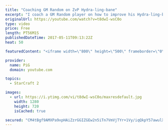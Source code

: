```yaml
---
title: "Coaching GM Random on ZvP Hydra-ling-bane"
excerpt: "I coach a GM Random player on how to improve his Hydra-ling-bane ZvP -- Watch live at https://www.twitch.tv/x5_pig"
originalUrl: https://youtube.com/watch?v=t8dwI-wsC0o
type: video
price: Free
length: PT56M1S
publishedDateTime: 2017-05-11T09:13:22Z
heat: 50

featuredContent: "<iframe width=\"800\" height=\"500\" frameborder=\"0\" src=\"https://www.youtube.com/embed/t8dwI-wsC0o\" allow=\"accelerometer; autoplay; encrypted-media; gyroscope; picture-in-picture\" allowfullscreen></iframe>"

provider:
  name: PiG
  domain: youtube.com

topics:
  - StarCraft 2

images:
  - url: https://i.ytimg.com/vi/t8dwI-wsC0o/maxresdefault.jpg
    width: 1280
    height: 720
    isCached: true

secured: "CM4tBgf9AMXPa9xpHAiZzrGGIZGEw2n5iTn7VmVjTYr+1Vy/iqQkpY57awulXf9C4p8KNNggXZBm3QrnH9a+3Unkg3PrFjCDvPl7MwguDVv9+Dz6nGU35NRtWQjPZP14ND1aSZPr42+Q0PXYPaFDuaAXOQnmv5Q1LAQI6wQ4Ql+GWbokvdMOUKHQgGGH2iQLw7XL7d7Q7Npqis0QCmuz3BRdnjEx+PLPF7LEFmiDNYZTft5NOqH4Ty/HkuFYcvG6qNRwqJcRDlLzRv9F/Xe0a4K5cdlVt13H0xtORIw3vd51mEMhJqev7xU3903OFhJcVj0dd0eWrz7IjfPS2OYDIIwD7hffzKv+fwjnBxBSRdqomG8HjHabqEbz5Y+TEKnrvGFmot0CLSPXidn9/MxFHwh5UibjtSl0Zg1TLnD2X/Q=;EMLvVRLnuJ7XSMDd1nbgFQ=="
---
```



